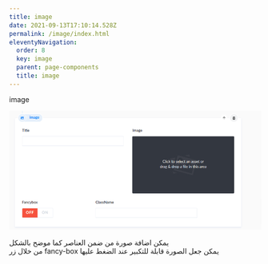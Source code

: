 ```yaml
---
title: image
date: 2021-09-13T17:10:14.528Z
permalink: /image/index.html
eleventyNavigation:
  order: 8
  key: image
  parent: page-components
  title: image
---
```

image

![](/static/img/image.png)

يمكن اضافة صورة من ضمن العناصر كما موضح بالشكل \
من خلال زر fancy-box يمكن جعل الصورة قابلة للتكبير عند الضغط عليها
